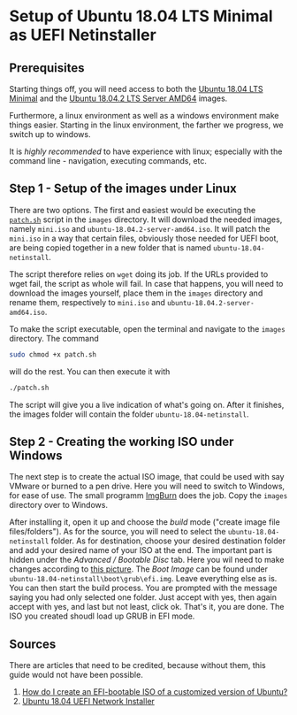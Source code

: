 # Setup of Ubuntu 18.04 LTS Minimal as UEFI Netinstaller

## Prerequisites

Starting things off, you will need access to both the [Ubuntu 18.04 LTS Minimal](http://archive.ubuntu.com/ubuntu/dists/bionic-updates/main/installer-amd64/current/images/netboot/mini.iso) and the [Ubuntu 18.04.2 LTS Server AMD64](http://cdimage.ubuntu.com/releases/18.04/release/ubuntu-18.04.2-server-amd64.iso) images.

Furthermore, a linux environment as well as a windows environment make things easier. Starting in the linux environment, the farther we progress, we switch up to windows.

It is *highly recommended* to have experience with linux; especially with the command line - navigation, executing commands, etc.

## Step 1 - Setup of the images under Linux

There are two options. The first and easiest would be executing the [`patch.sh`](https://noobient.com/2019/06/25/ubuntu-18-04-uefi-network-installer/) script in the `images` directory. It will download the needed images, namely `mini.iso` and `ubuntu-18.04.2-server-amd64.iso`. It will patch the `mini.iso` in a way that certain files, obviously those needed for UEFI boot, are being copied together in a new folder that is named `ubuntu-18.04-netinstall`.

The script therefore relies on `wget` doing its job. If the URLs provided to wget fail, the script as whole will fail. In case that happens, you will need to download the images yourself, place them in the `images` directory and rename them, respectively to  `mini.iso` and `ubuntu-18.04.2-server-amd64.iso`.

To make the script executable, open the terminal and navigate to the `images` directory. The command

``` bash
sudo chmod +x patch.sh
```

will do the rest. You can then execute it with

``` bash
./patch.sh
```

The script will give you a live indication of what's going on. After it finishes, the images folder will contain the folder `ubuntu-18.04-netinstall`.

## Step 2 - Creating the working ISO under Windows

The next step is to create the actual ISO image, that could be used with say VMware or burned to a pen drive. Here you will need to switch to Windows, for ease of use. The small programm [ImgBurn](http://www.imgburn.com/index.php?act=download) does the job. Copy the `images` directory over to Windows.

After installing it, open it up and choose the *build* mode ("create image file files/folders"). As for the source, you will need to select the `ubuntu-18.04-netinstall` folder. As for destination, choose your desired destination folder and add your desired name of your ISO at the end. The important part is hidden under the *Advanced / Bootable Disc* tab. Here you wil need to make changes according to [this picture](ImgBurnOptions.jpg). The *Boot Image* can be found under `ubuntu-18.04-netinstall\boot\grub\efi.img`. Leave everything else as is. You can then start the build process. You are prompted with the message saying you had only selected one folder. Just accept with yes, then again accept with yes, and last but not least, click ok. That's it, you are done. The ISO you created shoudl load up GRUB in EFI mode.

## Sources

There are articles that need to be credited, because without them, this guide would not have been possible.

1. [How do I create an EFI-bootable ISO of a customized version of Ubuntu?](https://askubuntu.com/questions/457528/how-do-i-create-an-efi-bootable-iso-of-a-customized-version-of-ubuntu)
2. [Ubuntu 18.04 UEFI Network Installer](https://noobient.com/2019/06/25/ubuntu-18-04-uefi-network-installer/)
